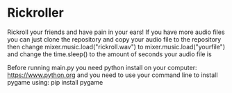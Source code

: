 # Rickroller
Rickroll your friends and have pain in your ears!
If you have more audio files you can just clone the repository and copy your audio file to the repository then change mixer.music.load("rickroll.wav") to mixer.music.load("yourfile")
and change the time.sleep() to the amount of seconds your audio file is


Before running main.py you need python install on your computer: https://www.python.org and you need to use your command line to install pygame using: pip install pygame
